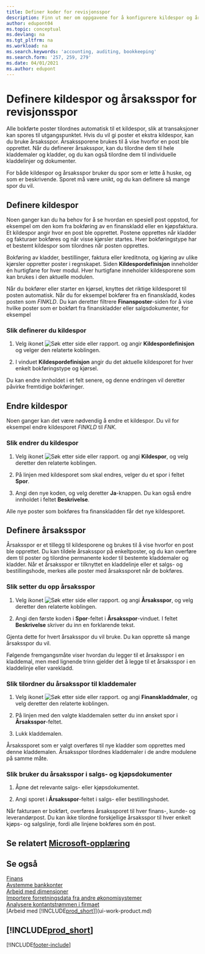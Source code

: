 ```yaml
---
title: Definer koder for revisjonsspor
description: Finn ut mer om oppgavene for å konfigurere kildespor og årsaksspor som du kan bruke til å spore revisjonsspor.
author: edupont04
ms.topic: conceptual
ms.devlang: na
ms.tgt_pltfrm: na
ms.workload: na
ms.search.keywords: 'accounting, auditing, bookkeeping'
ms.search.form: '257, 259, 279'
ms.date: 04/01/2021
ms.author: edupont
---
```

# <a name="setting-up-source-codes-and-reason-codes-for-audit-trails"></a><a name="setting-up-source-codes-and-reason-codes-for-audit-trails"></a><a name="setting-up-source-codes-and-reason-codes-for-audit-trails"></a>Definere kildespor og årsaksspor for revisjonsspor

Alle bokførte poster tilordnes automatisk til et kildespor, slik at transaksjoner kan spores til utgangspunktet. Hvis du vil gi poster et ekstra kildespor, kan du bruke årsaksspor. Årsakssporene brukes til å vise hvorfor en post ble opprettet. Når du definerer årsaksspor, kan du tilordne dem til hele kladdemaler og kladder, og du kan også tilordne dem til individuelle kladdelinjer og dokumenter.  

For både kildespor og årsaksspor bruker du spor som er lette å huske, og som er beskrivende. Sporet må være unikt, og du kan definere så mange spor du vil.

## <a name="define-source-codes"></a><a name="define-source-codes"></a><a name="define-source-codes"></a>Definere kildespor

Noen ganger kan du ha behov for å se hvordan en spesiell post oppstod, for eksempel om den kom fra bokføring av en finanskladd eller en kjøpsfaktura. Et kildespor angir hvor en post ble opprettet. Postene opprettes når kladder og fakturaer bokføres og når visse kjørsler startes. Hver bokføringstype har et bestemt kildespor som tilordnes når posten opprettes.  

Bokføring av kladder, bestillinger, faktura eller kreditnota, og kjøring av ulike kjørsler oppretter poster i regnskapet. Siden **Kildespordefinisjon** inneholder én hurtigfane for hver modul. Hver hurtigfane inneholder kildesporene som kan brukes i den aktuelle modulen.

Når du bokfører eller starter en kjørsel, knyttes det riktige kildesporet til posten automatisk. Når du for eksempel bokfører fra en finanskladd, kodes posten som *FINKLD*. Du kan deretter filtrere **Finansposter**-siden for å vise hvilke poster som er bokført fra finanskladder eller salgsdokumenter, for eksempel

### <a name="to-define-source-codes"></a><a name="to-define-source-codes"></a><a name="to-define-source-codes"></a>Slik definerer du kildespor

1. Velg ikonet ![Søk etter side eller rapport.](media/ui-search/search_small.png "Ikonet Søk etter side eller rapport") og angir **Kildespordefinisjon** og velger den relaterte koblingen.  

2. I vinduet **Kildespordefinisjon** angir du det aktuelle kildesporet for hver enkelt bokføringstype og kjørsel.  

Du kan endre innholdet i et felt senere, og denne endringen vil deretter påvirke fremtidige bokføringer.

## <a name="change-source-codes"></a><a name="change-source-codes"></a><a name="change-source-codes"></a>Endre kildespor

Noen ganger kan det være nødvendig å endre et kildespor. Du vil for eksempel endre kildesporet *FINKLD* til *FNK*.

### <a name="to-change-source-codes"></a><a name="to-change-source-codes"></a><a name="to-change-source-codes"></a>Slik endrer du kildespor

1. Velg ikonet ![Søk etter side eller rapport.](media/ui-search/search_small.png "Ikonet Søk etter side eller rapport") og angi **Kildespor**, og velg deretter den relaterte koblingen.

2. På linjen med kildesporet som skal endres, velger du et spor i feltet **Spor**.

3. Angi den nye koden, og velg deretter **Ja**-knappen. Du kan også endre innholdet i feltet **Beskrivelse**.

Alle nye poster som bokføres fra finanskladden får det nye kildesporet.

## <a name="define-reason-codes"></a><a name="define-reason-codes"></a><a name="define-reason-codes"></a>Definere årsaksspor

Årsaksspor er et tillegg til kildesporene og brukes til å vise hvorfor en post ble opprettet. Du kan tildele årsaksspor på enkeltposter, og du kan overføre dem til poster og tilordne permanente koder til bestemte kladdemaler og kladder. Når et årsaksspor er tilknyttet en kladdelinje eller et salgs- og bestillingshode, merkes alle poster med årsakssporet når de bokføres.  

### <a name="to-set-up-reason-codes"></a><a name="to-set-up-reason-codes"></a><a name="to-set-up-reason-codes"></a>Slik setter du opp årsaksspor

1. Velg ikonet ![Søk etter side eller rapport.](media/ui-search/search_small.png "Ikonet Søk etter side eller rapport")  og angi **Årsaksspor**, og velg deretter den relaterte koblingen.

2. Angi den første koden i **Spor**-feltet i **Årsaksspor**-vinduet. I feltet **Beskrivelse** skriver du inn en forklarende tekst.

Gjenta dette for hvert årsaksspor du vil bruke. Du kan opprette så mange årsaksspor du vil.

Følgende fremgangsmåte viser hvordan du legger til et årsaksspor i en kladdemal, men med lignende trinn gjelder det å legge til et årsaksspor i en kladdelinje eller varekladd.  

### <a name="to-assign-reason-codes-to-journal-templates"></a><a name="to-assign-reason-codes-to-journal-templates"></a><a name="to-assign-reason-codes-to-journal-templates"></a>Slik tilordner du årsaksspor til kladdemaler

1. Velg ikonet ![Søk etter side eller rapport.](media/ui-search/search_small.png "Ikonet Søk etter side eller rapport")  og angi **Finanskladdmaler**, og velg deretter den relaterte koblingen.

2. På linjen med den valgte kladdemalen setter du inn ønsket spor i **Årsaksspor**-feltet.

3. Lukk kladdemalen.

Årsakssporet som er valgt overføres til nye kladder som opprettes med denne kladdemalen. Årsaksspor tilordnes kladdemaler i de andre modulene på samme måte.

### <a name="to-use-reason-codes-on-sales-and-purchase-documents"></a><a name="to-use-reason-codes-on-sales-and-purchase-documents"></a><a name="to-use-reason-codes-on-sales-and-purchase-documents"></a>Slik bruker du årsaksspor i salgs- og kjøpsdokumenter

1. Åpne det relevante salgs- eller kjøpsdokumentet.

2. Angi sporet i **Årsaksspor**-feltet i salgs- eller bestillingshodet.

Når fakturaen er bokført, overføres årsakssporet til hver finans-, kunde- og leverandørpost. Du kan ikke tilordne forskjellige årsaksspor til hver enkelt kjøps- og salgslinje, fordi alle linjene bokføres som én post.

## <a name="see-related-microsoft-training"></a><a name="see-related-microsoft-training"></a><a name="see-related-microsoft-training"></a>Se relatert [Microsoft-opplæring](/training/paths/set-up-financial-management-dynamics-365-business-central/)

## <a name="see-also"></a><a name="see-also"></a><a name="see-also"></a>Se også

[Finans](finance.md)  
[Avstemme bankkonter](bank-manage-bank-accounts.md)  
[Arbeid med dimensjoner](finance-dimensions.md)  
[Importere forretningsdata fra andre økonomisystemer](across-import-data-configuration-packages.md)  
[Analysere kontantstrømmen i firmaet](finance-analyze-cash-flow.md)  
[Arbeid med [!INCLUDE[prod_short](includes/prod_short.md)]](ui-work-product.md)  

## [!INCLUDE[prod_short](includes/free_trial_md.md)]


[!INCLUDE[footer-include](includes/footer-banner.md)]
